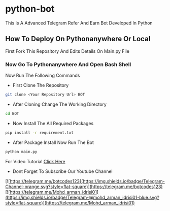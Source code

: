 # python-bot
This Is A Advanced Telegram Refer And Earn Bot Developed In Python 

## How To Deploy On Pythonanywhere Or Local

First Fork This Repository And Edits Details On Main.py File

### Now Go To Pythonanywhere And Open Bash Shell

 Now Run The Following Commands

- First Clone The Repository

```bash
git clone <Your Repository Url> BOT
```
- After Cloning Change The Working Directory 


```bash
cd BOT
 ```

- Now Install The All Required Packages

```bash
pip install -r requirement.txt
```

- After Package Install Now Run The Bot

```bash
python main.py
```

For Video Tutorial [Click Here](https://youtu.be/z1UY8UjQpKw)

- Dont Forget To Subscribe Our Youtube Channel

[![https://telegram.me/botcodes123](https://img.shields.io/badge/Telegram-Channel-orange.svg?style=flat-square)](https://telegram.me/botcodes123)
[![https://telegram.me/Mohd_arman_idrisi01](https://img.shields.io/badge/Telegram-@mohd_arman_idrisi01-blue.svg?style=flat-square)](https://telegram.me/Mohd_arman_idrisi01)
 
